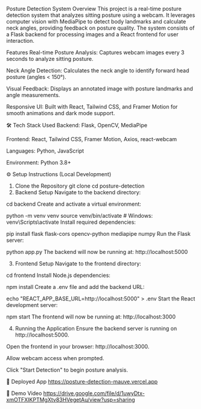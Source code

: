 Posture Detection System
Overview
This project is a real-time posture detection system that analyzes sitting posture using a webcam. It leverages computer vision with MediaPipe to detect body landmarks and calculate neck angles, providing feedback on posture quality. The system consists of a Flask backend for processing images and a React frontend for user interaction.

Features
Real-time Posture Analysis: Captures webcam images every 3 seconds to analyze sitting posture.

Neck Angle Detection: Calculates the neck angle to identify forward head posture (angles < 150°).

Visual Feedback: Displays an annotated image with posture landmarks and angle measurements.

Responsive UI: Built with React, Tailwind CSS, and Framer Motion for smooth animations and dark mode support.

🛠 Tech Stack Used
Backend: Flask, OpenCV, MediaPipe

Frontend: React, Tailwind CSS, Framer Motion, Axios, react-webcam

Languages: Python, JavaScript

Environment: Python 3.8+

⚙️ Setup Instructions (Local Development)
1. Clone the Repository
git clone <repository-url>
cd posture-detection
2. Backend Setup
Navigate to the backend directory:

cd backend
Create and activate a virtual environment:

python -m venv venv
source venv/bin/activate  # Windows: venv\Scripts\activate
Install required dependencies:

pip install flask flask-cors opencv-python mediapipe numpy
Run the Flask server:

python app.py
The backend will now be running at: http://localhost:5000

3. Frontend Setup
Navigate to the frontend directory:

cd frontend
Install Node.js dependencies:

npm install
Create a .env file and add the backend URL:

echo "REACT_APP_BASE_URL=http://localhost:5000" > .env
Start the React development server:

npm start
The frontend will now be running at: http://localhost:3000

4. Running the Application
Ensure the backend server is running on http://localhost:5000.

Open the frontend in your browser: http://localhost:3000.

Allow webcam access when prompted.

Click "Start Detection" to begin posture analysis.

🚀 Deployed App
https://posture-detection-mauve.vercel.app

🎥 Demo Video
https://drive.google.com/file/d/1uwyDtx-xmOTFXIKPTMgXtv83HVegetAu/view?usp=sharing
